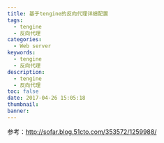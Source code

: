 ```yaml
---
title: 基于tengine的反向代理详细配置
tags:
  - tengine
  - 反向代理
categories:
  - Web server
keywords:
  - tengine
  - 反向代理
description:
  - tengine
  - 反向代理
toc: false
date: 2017-04-26 15:05:18
thumbnail:
banner:
---
```

参考：http://sofar.blog.51cto.com/353572/1259988/